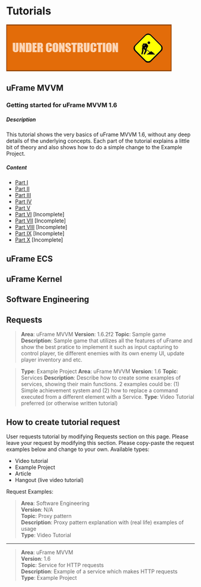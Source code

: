 # Tutorials

![](images/callout_inprogress.png)

## uFrame MVVM

### Getting started for uFrame MVVM 1.6
##### Description

This tutorial shows the very basics of uFrame MVVM 1.6, without any deep details
of the underlying concepts. Each part of the tutorial explains a little bit of
theory and also shows how to do a simple change to the Example Project.

##### Content
* [Part I](getting-started-for-uframe-mvvm-16/tutorial-1.md)  
* [Part II](getting-started-for-uframe-mvvm-16/tutorial-2.md)  
* [Part III](getting-started-for-uframe-mvvm-16/tutorial-3.md)  
* [Part IV](getting-started-for-uframe-mvvm-16/tutorial-4.md)  
* [Part V](getting-started-for-uframe-mvvm-16/tutorial-5.md)
* [Part VI](getting-started-for-uframe-mvvm-16/tutorial-6.md)  [Incomplete]
* [Part VII](getting-started-for-uframe-mvvm-16/tutorial-7.md)  [Incomplete]
* [Part VIII](getting-started-for-uframe-mvvm-16/tutorial-8.md)  [Incomplete]
* [Part IX](getting-started-for-uframe-mvvm-16/tutorial-9.md)  [Incomplete]
* [Part X](getting-started-for-uframe-mvvm-16/tutorial-10.md)  [Incomplete]


## uFrame ECS
## uFrame Kernel
## Software Engineering
## Requests

> **Area**: uFrame MVVM
> **Version**: 1.6.2f2
> **Topic**: Sample game
> **Description**: Sample game that utilizes all the features of uFrame and show the best pratice to implement it such as input capturing to control player, tie different enemies with its own enemy UI, update player inventory and etc.

> **Type**: Example Project
> **Area**: uFrame MVVM
> **Version**: 1.6
> **Topic**: Services
> **Description**: Describe how to create some examples of services, showing their main functions. 2 examples could be: (1) Simple achievement system and (2) how to replace a command executed from a different element with a Service.
> **Type**: Video Tutorial preferred (or otherwise written tutorial)

## How to create tutorial request
User requests tutorial by modifying Requests section on this page.
Please leave your request by modifying this section. Please copy-paste the request examples below and change to your own.
Available types:
* Video tutorial
* Example Project
* Article
* Hangout (live video tutorial)

Request Examples:

> **Area**: Software Engineering  
> **Version**: N/A  
> **Topic**: Proxy pattern  
> **Description**: Proxy pattern explanation with (real life) examples of usage  
> **Type**: Video Tutorial

***

> **Area**: uFrame MVVM  
> **Version**: 1.6  
> **Topic**: Service for HTTP requests  
> **Description**: Example of a service which makes HTTP requests  
> **Type**: Example Project  
